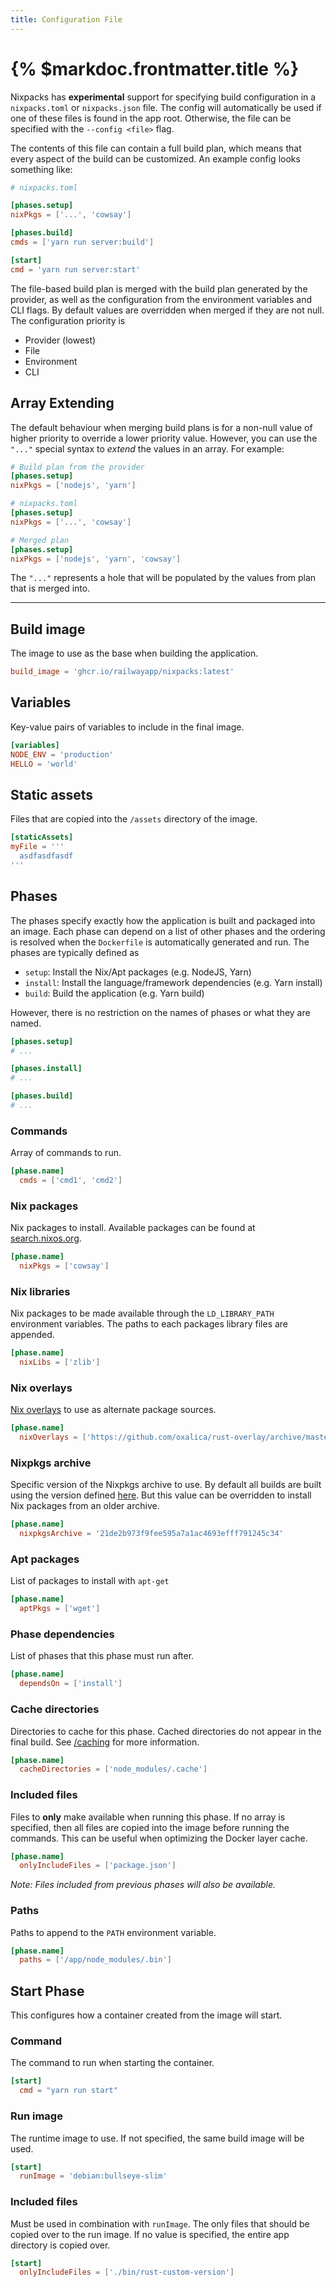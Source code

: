 ```yaml
---
title: Configuration File
---
```


# {% $markdoc.frontmatter.title %}

Nixpacks has **experimental** support for specifying build configuration in a `nixpacks.toml` or `nixpacks.json` file. The config will automatically be used if one of these files is found in the app root. Otherwise, the file can be specified with the `--config <file>` flag.

The contents of this file can contain a full build plan, which means that every aspect of the build can be customized. An example config looks something like:

```toml
# nixpacks.toml

[phases.setup]
nixPkgs = ['...', 'cowsay']

[phases.build]
cmds = ['yarn run server:build']

[start]
cmd = 'yarn run server:start'
```

The file-based build plan is merged with the build plan generated by the provider, as well as the configuration from the environment variables and CLI flags. By default values are overridden when merged if they are not null. The configuration priority is

- Provider (lowest)
- File
- Environment
- CLI

## Array Extending

The default behaviour when merging build plans is for a non-null value of higher priority to override a lower priority value. However, you can use the `"..."` special syntax to _extend_ the values in an array. For example:

```toml
# Build plan from the provider
[phases.setup]
nixPkgs = ['nodejs', 'yarn']

# nixpacks.toml
[phases.setup]
nixPkgs = ['...', 'cowsay']

# Merged plan
[phases.setup]
nixPkgs = ['nodejs', 'yarn', 'cowsay']
```

The `"..."` represents a hole that will be populated by the values from plan that is merged into.

---

## Build image

The image to use as the base when building the application.

```toml
build_image = 'ghcr.io/railwayapp/nixpacks:latest'
```

## Variables

Key-value pairs of variables to include in the final image.

```toml
[variables]
NODE_ENV = 'production'
HELLO = 'world'
```

## Static assets

Files that are copied into the `/assets` directory of the image.

```toml
[staticAssets]
myFile = '''
  asdfasdfasdf
'''
```

## Phases

The phases specify exactly how the application is built and packaged into an image. Each phase can depend on a list of other phases and the ordering is resolved when the `Dockerfile` is automatically generated and run. The phases are typically defined as

- `setup`: Install the Nix/Apt packages (e.g. NodeJS, Yarn)
- `install`: Install the language/framework dependencies (e.g. Yarn install)
- `build`: Build the application (e.g. Yarn build)

However, there is no restriction on the names of phases or what they are named.

```toml
[phases.setup]
# ...

[phases.install]
# ...

[phases.build]
# ...
```

### Commands

Array of commands to run.

```toml
[phase.name]
  cmds = ['cmd1', 'cmd2']
```

### Nix packages

Nix packages to install. Available packages can be found at [search.nixos.org](https://search.nixos.org/packages?channel=unstable).

```toml
[phase.name]
  nixPkgs = ['cowsay']
```

### Nix libraries

Nix packages to be made available through the `LD_LIBRARY_PATH` environment variables. The paths to each packages library files are appended.

```toml
[phase.name]
  nixLibs = ['zlib']
```

### Nix overlays

[Nix overlays](https://nixos.wiki/wiki/Overlays) to use as alternate package sources.

```toml
[phase.name]
  nixOverlays = ['https://github.com/oxalica/rust-overlay/archive/master.tar.gz']
```

### Nixpkgs archive

Specific version of the Nixpkgs archive to use. By default all builds are built using the version defined [here](https://github.com/railwayapp/nixpacks/blob/6dc1e66e3d0840230def277d19890cd0da4584d3/src/nixpacks/plan/generator.rs#L16). But this value can be overridden to install Nix packages from an older archive.

```toml
[phase.name]
  nixpkgsArchive = '21de2b973f9fee595a7a1ac4693efff791245c34'
```

### Apt packages

List of packages to install with `apt-get`

```toml
[phase.name]
  aptPkgs = ['wget']
```

### Phase dependencies

List of phases that this phase must run after.

```toml
[phase.name]
  dependsOn = ['install']
```

### Cache directories

Directories to cache for this phase. Cached directories do not appear in the final build. See [/caching](/docs/configuration/caching) for more information.

```toml
[phase.name]
  cacheDirectories = ['node_modules/.cache']
```

### Included files

Files to **only** make available when running this phase. If no array is specified, then all files are copied into the image before running the commands. This can be useful when optimizing the Docker layer cache.

```toml
[phase.name]
  onlyIncludeFiles = ['package.json']
```

_Note: Files included from previous phases will also be available._

### Paths

Paths to append to the `PATH` environment variable.

```toml
[phase.name]
  paths = ['/app/node_modules/.bin']
```

## Start Phase

This configures how a container created from the image will start.

### Command

The command to run when starting the container.

```toml
[start]
  cmd = "yarn run start"
```

### Run image

The runtime image to use. If not specified, the same build image will be used.

```toml
[start]
  runImage = 'debian:bullseye-slim'
```

### Included files

Must be used in combination with `runImage`. The only files that should be copied over to the run image. If no value is specified, the entire app directory is copied over.

```toml
[start]
  onlyIncludeFiles = ['./bin/rust-custom-version']
```
